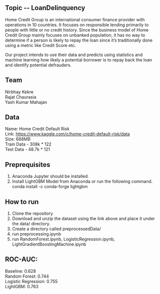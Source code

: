 ## Topic -- LoanDelinquency
Home Credit Group is an international consumer finance provider with operations in 10 countries. It focuses on responsible lending primarily to people with little or no credit history. 
Since the business model of Home Credit Group mainly focuses on unbanked population, it has no way to determine if a person is likely to repay the loan since it’s traditionally done using a metric like Credit Score etc. 

Our project intends to use their data and predicts using statistics and machine learning how likely a potential borrower is to repay back the loan and identify potential defrauders.

## Team
Nirbhay Kekre<br>
Rajat Chaurasia<br>
Yash Kumar Mahajan

## Data
Name: Home Credit Default Risk <br>
Link: https://www.kaggle.com/c/home-credit-default-risk/data <br>
Size: 688MB <br>
  Train Data - 308k * 122 <br>
  Test Data - 48.7k * 121


## Preprequisites 
1. Anaconda Jupyter should be installed.<br>
2. Install LightGBM Model from Anaconda or run the following command.<br> 
 conda install -c conda-forge lightgbm 


## How to run
1. Clone the repository <br>
2. Download and unzip the dataset using the link above and place it under the data/ directory.
3. Create a directory called preprocessedData/
4. run preprocessing.ipynb
5. run RandomForest.ipynb, LogisticRegression.ipynb, LightGradientBoostingMachine.ipynb

## ROC-AUC:
Baseline: 0.628 <br>
Random Forest: 0.744 <br>
Logistic Regression: 0.755 <br>
LightGBM: 0.763
